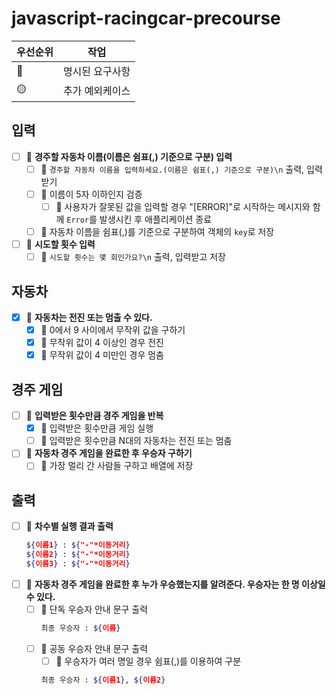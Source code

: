 # javascript-racingcar-precourse

| 우선순위 | 작업            |
| -------- | --------------- |
| 🔴       | 명시된 요구사항 |
| 🟡       | 추가 예외케이스 |

## 입력

- [ ] 🔴 **경주할 자동차 이름(이름은 쉼표(,) 기준으로 구분) 입력**
  - [ ] 🔴 `경주할 자동차 이름을 입력하세요.(이름은 쉼표(,) 기준으로 구분)\n` 출력, 입력받기
  - [ ] 🔴 이름이 5자 이하인지 검증
    - [ ] 🔴 사용자가 잘못된 값을 입력할 경우 "[ERROR]"로 시작하는 메시지와 함께 `Error`를 발생시킨 후 애플리케이션 종료
  - [ ] 🔴 자동차 이름을 쉼표(,)를 기준으로 구분하여 객체의 `key`로 저장
- [ ] 🔴 **시도할 횟수 입력**
  - [ ] 🔴 `시도할 횟수는 몇 회인가요?\n` 출력, 입력받고 저장

## 자동차

- [x] 🔴 **자동차는 전진 또는 멈출 수 있다.**
  - [x] 🔴 0에서 9 사이에서 무작위 값을 구하기
  - [x] 🔴 무작위 값이 4 이상인 경우 전진
  - [x] 🔴 무작위 값이 4 미만인 경우 멈춤

## 경주 게임

- [ ] 🔴 **입력받은 횟수만큼 경주 게임을 반복**
  - [x] 🔴 입력받은 횟수만큼 게임 실행
  - [ ] 🔴 입력받은 횟수만큼 N대의 자동차는 전진 또는 멈춤
- [ ] 🔴 **자동차 경주 게임을 완료한 후 우승자 구하기**
  - [ ] 🔴 가장 멀리 간 사람들 구하고 배열에 저장

## 출력

- [ ] 🔴 **차수별 실행 결과 출력**
  ```bash
  ${이름1} : ${"-"*이동거리}
  ${이름2} : ${"-"*이동거리}
  ${이름3} : ${"-"*이동거리}
  ```
- [ ] 🔴 **자동차 경주 게임을 완료한 후 누가 우승했는지를 알려준다. 우승자는 한 명 이상일 수 있다.**
  - [ ] 🔴 단독 우승자 안내 문구 출력
    ```bash
    최종 우승자 : ${이름}
    ```
  - [ ] 🔴 공동 우승자 안내 문구 출력
    - [ ] 🔴 우승자가 여러 명일 경우 쉼표(,)를 이용하여 구분
    ```bash
    최종 우승자 : ${이름1}, ${이름2}
    ```
